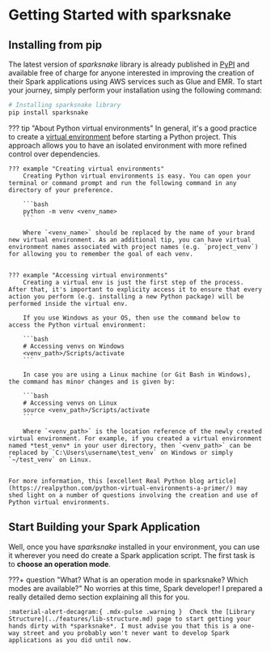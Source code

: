 # Getting Started with sparksnake


## Installing from pip

The latest version of *sparksnake* library is already published in [PyPI](https://pypi.org/project/sparksnake/) and available free of charge for anyone interested in improving the creation of their Spark applications using AWS services such as Glue and EMR. To start your journey, simply perform your installation using the following command:

```bash
# Installing sparksnake library
pip install sparksnake
```

??? tip "About Python virtual environments"
    In general, it's a good practice to create a [virtual environment](https://docs.python.org/3/library/venv.html) before starting a Python project. This approach allows you to have an isolated environment with more refined control over dependencies.
    
    ??? example "Creating virtual environments"
        Creating Python virtual environments is easy. You can open your terminal or command prompt and run the following command in any directory of your preference.

        ```bash
        python -m venv <venv_name>
        ```

        Where `<venv_name>` should be replaced by the name of your brand new virtual environment. As an additional tip, you can have virtual environment names associated with project names (e.g. `project_venv`) for allowing you to remember the goal of each venv.


    ??? example "Accessing virtual environments"
        Creating a virtual env is just the first step of the process. After that, it's important to explicity access it to ensure that every action you perform (e.g. installing a new Python package) will be performed inside the virtual env.

        If you use Windows as your OS, then use the command below to access the Python virtual environment:

        ```bash
        # Accessing venvs on Windows
        <venv_path>/Scripts/activate
        ```

        In case you are using a Linux machine (or Git Bash in Windows), the command has minor changes and is given by:

        ```bash
        # Accessing venvs on Linux
        source <venv_path>/Scripts/activate
        ```

        Where `<venv_path>` is the location reference of the newly created virtual environment. For example, if you created a virtual environment named *test_venv* in your user directory, then `<venv_path>` can be replaced by `C:\Users\username\test_venv` on Windows or simply `~/test_venv` on Linux.
        
    
    For more information, this [excellent Real Python blog article](https://realpython.com/python-virtual-environments-a-primer/) may shed light on a number of questions involving the creation and use of Python virtual environments.


## Start Building your Spark Application

Well, once you have *sparksnake* installed in your environment, you can use it wherever you need do create a Spark application script. The first task is to **choose an operation mode**.

???+ question "What? What is an operation mode in sparksnake? Which modes are available?"
    No worries at this time, Spark developer! I prepared a really detailed demo section explaining all this for you.
    
    :material-alert-decagram:{ .mdx-pulse .warning }  Check the [Library Structure](../features/lib-structure.md) page to start getting your hands dirty with *sparksnake*. I must advise you that this is a one-way street and you probably won't never want to develop Spark applications as you did until now.